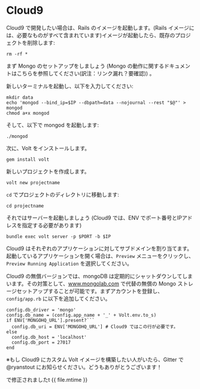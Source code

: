 # Cloud9

Cloud9 で開発したい場合は、Rails のイメージを起動します。(Rails イメージには、必要なものがすべて含まれています)イメージが起動したら、既存のプロジェクトを削除します:

```rm -rf *```

まず Mongo のセットアップをしましょう (Mongo の動作に関するドキュメントはこちらを参照してください(訳注：リンク漏れ？要確認)) 。

新しいターミナルを起動し、以下を入力してください:

```
mkdir data
echo 'mongod --bind_ip=$IP --dbpath=data --nojournal --rest "$@"' > mongod
chmod a+x mongod
```

そして、以下で mongod を起動します:

```
./mongod
```

次に、Volt をインストールします。

```gem install volt```

新しいプロジェクトを作成します。

```volt new projectname```

`cd` でプロジェクトのディレクトリに移動します:

```cd projectname```

それではサーバーを起動しましょう (Cloud9 では、ENV でポート番号とIPアドレスを指定する必要があります)

```bundle exec volt server -p $PORT -b $IP```

Cloud9 はそれぞれのアプリケーションに対してサブドメインを割り当てます。起動しているアプリケーションを開く場合は、```Preview``` メニューをクリックし、```Preview Running Application``` を選択してください。

Cloud9 の無償バージョンでは、mongoDB は定期的にシャットダウンしてしまいます。その対策として、www.mongolab.com で代替の無償の Mongo ストレージセットアップすることが可能です。まずアカウントを登録し、```config/app.rb``` に以下を追加してください。

```
config.db_driver = 'mongo'
config.db_name = (config.app_name + '_' + Volt.env.to_s)
if ENV['MONGOHQ_URL'].present?```
  config.db_uri = ENV['MONGOHQ_URL'] # Cloud9 ではこの行が必要です。
else
  config.db_host = 'localhost'
  config.db_port = 27017
end
```


※もし Cloud9 にカスタム Volt イメージを構築したい人がいたら、Gitter で @ryanstout にお知らせください。どうもありがとうございます！

で修正されましたt {{ file.mtime }}
